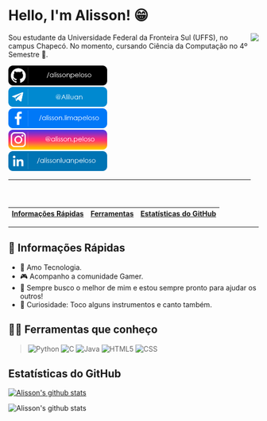 # Hello, I'm Alisson! 😁
<img src="https://media1.tenor.com/images/58d007cb4aeecd3a2b6f2e4739aeddec/tenor.gif?itemid=14827444" align="right" height="350px">

Sou estudante da Universidade Federal da Fronteira Sul (UFFS), no campus Chapecó. No momento, cursando Ciência da Computação no 4º Semestre 🚀.

<a href="https://github.com/alissonpeloso" target="blank"><img src="Social/Git.png" height="40px" alt="GitHub"></a> <br>
<a href="https://t.me/Aliluan" target="blank"><img src="Social/Telegram.png" height="40px" alt="Telegram"></a> <br>
<a href="https://www.facebook.com/alisson.limapeloso" target="blank"><img src="Social/FB.png" height="40px" alt="Facebook"></a> <br>
<a href="https://www.instagram.com/alisson.peloso/" target="blank"><img src="Social/Insta.png" height="40px" alt="Instagram"></a> <br>
<a href="https://www.linkedin.com/in/alissonluanpeloso/" target="blank"><img src="Social/Linkedin.png" height="40px" alt="Linkedin"></a> <br>

*****

| [Informações Rápidas](#fastinf) | [Ferramentas](#languages) | [Estatísticas do GitHub](#stats) |
|---------------------------------|---------------------------|----------------------------------|

*****
<div id='fastinf'/>


## 🏃 Informações Rápidas
- 💜 Amo Tecnologia.
- 🎮 Acompanho a comunidade Gamer.
- 💬 Sempre busco o melhor de mim e estou sempre pronto para ajudar os outros!
- 🎵 Curiosidade: Toco alguns instrumentos e canto também.

<div id='languages'/>


## 👨‍💻 Ferramentas que conheço
> <img src="https://cdn.freebiesupply.com/logos/large/2x/python-5-logo-png-transparent.png" alt=Python width="30">
> <img src="https://img.icons8.com/color/48/000000/c-programming.png" alt=C width="30">
> <img src="https://img.icons8.com/color/48/000000/java-coffee-cup-logo.png" alt=Java width="30">
> <img src="https://img.icons8.com/color/48/000000/html-5.png" alt=HTML5 width="30">
> <img src="https://img.icons8.com/color/48/000000/css3.png" alt=CSS width="30">

<div id='stats'/>
  
  
## Estatísticas do GitHub
[![Alisson's github stats](https://github-readme-stats.vercel.app/api?username=alissonpeloso&show_icons=true&theme=dark)](https://github.com/alissonpeloso/github-readme-stats)

![Alisson's github stats](https://github-readme-stats.vercel.app/api/top-langs/?username=alissonpeloso&layout=compact&hide_border=true&theme=dark)
